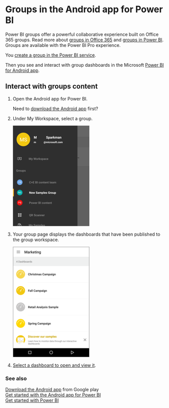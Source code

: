 <properties 
   pageTitle="Groups in the Android app for Power BI"
   description="Groups in the Android app for Power BI"
   services="powerbi" 
   documentationCenter="" 
   authors="maggiesMSFT" 
   manager="mblythe" 
   editor=""
   tags=""/>
 
<tags
   ms.service="powerbi"
   ms.devlang="NA"
   ms.topic="article"
   ms.tgt_pltfrm="NA"
   ms.workload="powerbi"
   ms.date="01/26/2016"
   ms.author="maggies"/>

# Groups in the Android app for Power BI  

Power BI groups offer a powerful collaborative experience built on Office 365 groups. Read more about [groups in Office 365](https://support.office.com/Article/Find-help-about-Groups-in-Office-365-7a9b321f-b76a-4d53-b98b-a2b0b7946de1) and [groups in Power BI](powerbi-service-groups.md). Groups are available with the Power BI Pro experience.

You [create a group in the Power BI service](powerbi-service-create-a-group-in-power-bi.md).

Then you see and interact with group dashboards in the Microsoft [Power BI for Android app](powerbi-mobile-android-app-get-started.md).  

## Interact with groups content  
1.  Open the Android app for Power BI.

    Need to [download the Android app](http://go.microsoft.com/fwlink/?LinkID=544867) first?

2.  Under My Workspace, select a group.  

    ![](media/powerbi-mobile-groups-in-the-android-app/pbi_andr_grouphome.png)

3.  Your group page displays the dashboards that have been published to the group workspace.  

    ![](media/powerbi-mobile-groups-in-the-android-app/PBI_Andr_GroupDashes.png)

4.  [Select a dashboard to open and view it](powerbi-mobile-dashboards-in-the-android-app.md).  

### See also  
[Download the Android app](http://go.microsoft.com/fwlink/?LinkID=544867) from Google play  
[Get started with the Android app for Power BI](powerbi-mobile-android-app-get-started.md)  
[Get started with Power BI](powerbi-service-get-started.md)  